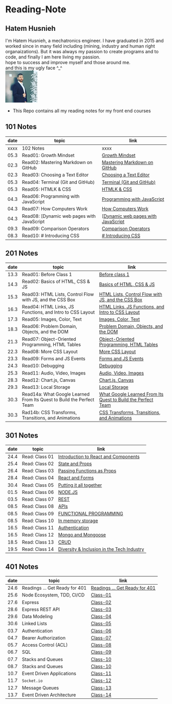 # Reading-Note
## Hatem Husnieh  
I'm Hatem Husnieh, a mechatronics engineer. I have graduated in 2015 and worked since in many field including (mining, industry and human right organaizations). But it was always my passion to create programs and to code, and finally I am here living my passion.  
hope to success and improve myself and those around me.  
and this is my ugly face ^_^  
![Me !!!](./imgs/me.jpg)  

- This Repo contains all my reading notes for my front end courses  

## 101 Notes  

date | topic | link
---- | ----- | ----  
xxxx | 102 Notes | xxxx  
05.3 | Read01: Growth Mindset  | [Growth Mindset](https://hatemhusnieh.github.io/Reading-Note/read0)  
02.3 | Read02: Mastering Markdown on GitHub  | [Mastering Markdown on GitHub](https://hatemhusnieh.github.io/Reading-Note/read01)  
02.3 | Read03: Choosing a Text Editor  | [Choosing a Text Editor](https://hatemhusnieh.github.io/Reading-Note/read02)  
05.3 | Read04: Terminal (Git and GitHub)  | [Terminal (Git and GitHub)](https://hatemhusnieh.github.io/Reading-Note/read03)  
05.3 | Read05: HTMLK & CSS  | [HTMLK & CSS](https://hatemhusnieh.github.io/Reading-Note/read04)  
04.3 | Read06: Programming with JavaScript  | [Programming with JavaScript](https://hatemhusnieh.github.io/Reading-Note/Programming%20with%20JavaScript)  
04.3 | Read07: How Computers Work  | [How Computers Work](https://hatemhusnieh.github.io/Reading-Note/How-Computers-Work)  
04.3 | Read08: [Dynamic web pages with JavaScript  | [[Dynamic web pages with JavaScript](https://hatemhusnieh.github.io/Reading-Note/Daynamic.web.pages) 
09.3 | Read09: Comparison Operators  | [Comparison Operators](https://hatemhusnieh.github.io/Reading-Note/Comparision-Operators)  
08.3 | Read10: # Introducing CSS | [# Introducing CSS](https://hatemhusnieh.github.io/Reading-Note/CSS)  

## 201 Notes  

date | topic | link
---- | ----- | ----   
13.3 | Read01: Before Class 1  | [Before class 1](https://hatemhusnieh.github.io/Reading-Notes/class-01)
14.3 | Read02: Basics of HTML, CSS & JS | [Basics of HTML, CSS & JS](https://hatemhusnieh.github.io/Reading-Notes/class-02)  
15.3 | Read03: HTML Lists, Control Flow with JS, and the CSS Box | [HTML Lists, Control Flow with JS, and the CSS Box](https://hatemhusnieh.github.io/Reading-Notes/class-03) 
16.3 | Read04: HTML Links, JS Functions, and Intro to CSS Layout | [HTML Links, JS Functions, and Intro to CSS Layout](https://hatemhusnieh.github.io/Reading-Notes/class-04)
17.3 | Read05: Images, Color, Text | [Images, Color, Text](https://hatemhusnieh.github.io/Reading-Notes/class-05)
18.3 | Read06: Problem Domain, Objects, and the DOM | [Problem Domain, Objects, and the DOM](https://hatemhusnieh.github.io/Reading-Notes/class-06)|
21.3 | Read07: Object-Oriented Programming, HTML Tables | [Object-Oriented Programming, HTML Tables](https://hatemhusnieh.github.io/Reading-Notes/class-07)
22.3 | Read08: More CSS Layout | [More CSS Layout](https://hatemhusnieh.github.io/Reading-Notes/class-08) 
23.3 | Read09: Forms and JS Events | [Forms and JS Events](https://hatemhusnieh.github.io/Reading-Notes/class-09)
24.3 | Read10: Debugging | [Debugging](https://hatemhusnieh.github.io/Reading-Notes/class-10)
25.3 | Read11: Audio, Video, Images | [Audio, Video, Images](https://hatemhusnieh.github.io/Reading-Notes/class-11)
28.3 | Read12: Chart.js, Canvas | [Chart.js, Canvas](https://hatemhusnieh.github.io/Reading-Notes/class-12)
29.3 | Read13: Local Storage | [Local Storage](https://hatemhusnieh.github.io/Reading-Notes/class-13)
30.3 | Read14a: What Google Learned From Its Quest to Build the Perfect Team | [What Google Learned From Its Quest to Build the Perfect Team](https://hatemhusnieh.github.io/Reading-Notes/class-14a)
30.3 | Rad14b: CSS Transforms, Transitions, and Animations |  [CSS Transforms, Transitions, and Animations](https://hatemhusnieh.github.io/Reading-Notes/class-14b)  

## 301 Notes  

date | topic | link
---- | ----- | ---- 
24.4 | Read: Class 01 |  [Introduction to React and Components](https://hatemhusnieh.github.io/Reading-Notes/Class-301.1)
25.4 | Read: Class 02 | [State and Props](https://hatemhusnieh.github.io/Reading-Notes/class-301-02)  
26.4 | Read: Class 03 | [Passing Functions as Props](https://hatemhusnieh.github.io/Reading-Notes/class-301-03)
28.4 | Read: Class 04 | [React and Forms](https://hatemhusnieh.github.io/Reading-Notes/class-301-04)
30.4 | Read: Class 05 | [Putting it all together](https://hatemhusnieh.github.io/Reading-Notes/class-301-05)
01.5 | Read: Class 06 | [NODE.JS](https://hatemhusnieh.github.io/Reading-Notes/class-301-06)
03.5 | Read: Class 07 | [REST](https://hatemhusnieh.github.io/Reading-Notes/class-301-07)
08.5 | Read: Class 08 | [APIs](https://hatemhusnieh.github.io/Reading-Notes/class-301-08)
08.5 | Read: Class 09 | [FUNCTIONAL PROGRAMMING](https://hatemhusnieh.github.io/Reading-Notes/class-301-09)
08.5 | Read: Class 10 | [In memory storage](https://hatemhusnieh.github.io/Reading-Notes/class-301-10)
16.5 | Read: Class 11 | [Authentication](https://hatemhusnieh.github.io/Reading-Notes/class-301-11)
16.5 | Read: Class 12 | [Mongo and Mongoose](https://hatemhusnieh.github.io/Reading-Notes/class-301-12)
18.5 | Read: Class 13 | [CRUD](https://hatemhusnieh.github.io/Reading-Notes/class-301-13)
19.5 | Read: Class 14 | [Diversity & Inclusion in the Tech Industry](https://hatemhusnieh.github.io/Reading-Notes/class-301-14)
  
## 401 Notes  

date | topic | link
---- | ----- | ---- 
24.6 | Readings ... Get Ready for 401 |  [Readings ... Get Ready for 401](https://hatemhusnieh.github.io/Reading-Notes/prep-401)
25.6 | Node Ecosystem, TDD, CI/CD  |  [Class-01](https://hatemhusnieh.github.io/Reading-Notes/class-401-01)
27.6 | Express  |  [Class-02](https://hatemhusnieh.github.io/Reading-Notes/class-401-02)
28.6 | Express REST API  |  [Class-03](https://hatemhusnieh.github.io/Reading-Notes/class-401-03)
29.6 | Data Modeling  |  [Class-04](https://hatemhusnieh.github.io/Reading-Notes/class-401-04)
30.6 | Linked Lists  |  [Class-05](https://hatemhusnieh.github.io/Reading-Notes/class-401-05)
03.7 | Authentication  |  [Class-06](https://hatemhusnieh.github.io/Reading-Notes/class-401-06)
04.7 | Bearer Authorization  |  [Class-07](https://hatemhusnieh.github.io/Reading-Notes/class-401-07)
05.7 | Access Control (ACL)  |  [Class-08](https://hatemhusnieh.github.io/Reading-Notes/class-401-08)
06.7 | SQL  |  [Class-09](https://hatemhusnieh.github.io/Reading-Notes/class-401-09)
07.7 | Stacks and Queues  |  [Class-10](https://hatemhusnieh.github.io/Reading-Notes/class-401-10)
08.7 | Stacks and Queues  |  [Class-10](https://hatemhusnieh.github.io/Reading-Notes/class-401-11)
10.7 | Event Driven Applications  |  [Class-11](https://hatemhusnieh.github.io/Reading-Notes/class-401-12)
11.7 | `Socket.io`  |  [Class-12](https://hatemhusnieh.github.io/Reading-Notes/class-401-12)
12.7 | Message Queues  |  [Class-13](https://hatemhusnieh.github.io/Reading-Notes/class-401-13)
13.7 | Event Driven Architecture  |  [Class-14](https://hatemhusnieh.github.io/Reading-Notes/class-401-14)


